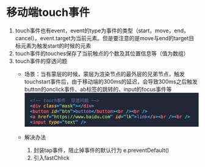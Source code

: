 # 移动端touch事件
1. touch事件也有event，event的type为事件的类型（start，move，end，cancel）。event.target为当前元素。但是要注意的是move与end的target目标元素为触发start的时候的元素
2. touch事件的touches保存了当前触点的个数及其位置信息等（值为数组）
3. touch事件的穿透问题
   - 场景：当有蒙层的时候，蒙层为渲染节点的最外层的兄弟节点，触发touchstart事件后，由于移动端的300ms的延迟，会导致300ms之后触发button的onclick事件、ab标签的跳转的、input的focus事件等
    ![图片](./img/微信截图_20210726214037.png)
   - 解决办法

     1. 封装tap事件，阻止掉事件的默认行为 e.preventDefault()
     2. 引入fastChlick 